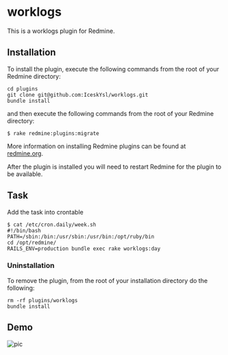 # worklogs

This is a worklogs plugin for Redmine.


## Installation

To install the plugin, execute the following commands from the root of your Redmine directory:

```
cd plugins
git clone git@github.com:IceskYsl/worklogs.git
bundle install
```

and then execute the following commands from the root of your Redmine directory:

```
$ rake redmine:plugins:migrate
```	

More information on installing Redmine plugins can be found at [redmine.org](http://www.redmine.org/wiki/redmine/Plugins.).

After the plugin is installed you will need to restart Redmine for the plugin to be available.

## Task

Add the task into crontable
```
$ cat /etc/cron.daily/week.sh
#!/bin/bash
PATH=/sbin:/bin:/usr/sbin:/usr/bin:/opt/ruby/bin
cd /opt/redmine/
RAILS_ENV=production bundle exec rake worklogs:day
```

### Uninstallation

To remove the plugin, from the root of your installation directory do the following:
```
rm -rf plugins/worklogs
bundle install
```

## Demo
![pic](https://f.cloud.github.com/assets/5537/719898/31cfb77e-dfa0-11e2-8618-6dd6c6bc31fd.jpg)

